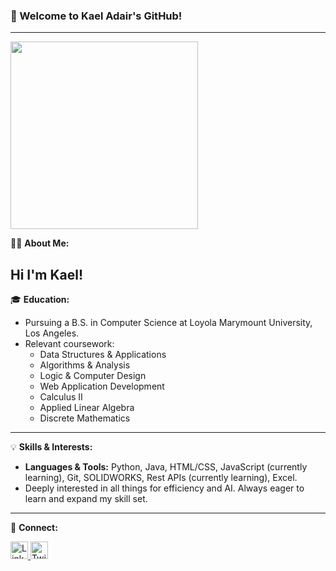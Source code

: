 ### 🌟 Welcome to Kael Adair's GitHub!

----
<div id="header" align="left">
  <img src="https://media.giphy.com/media/Qo2dupDib32rkTY4hX/giphy.gif" width="300"/>
</div>

🙋‍♂️ **About Me:**

Hi  I'm Kael!
---

🎓 **Education:**

- Pursuing a B.S. in Computer Science at Loyola Marymount University, Los Angeles.
- Relevant coursework:
    - Data Structures & Applications
    - Algorithms & Analysis
    - Logic & Computer Design
    - Web Application Development
    - Calculus II
    - Applied Linear Algebra
    - Discrete Mathematics
---

💡 **Skills & Interests:**

- **Languages & Tools:** Python, Java, HTML/CSS, JavaScript (currently learning), Git, SOLIDWORKS, Rest APIs (currently learning), Excel.
- Deeply interested in all things for efficiency and AI. Always eager to learn and expand my skill set.
---

🔗 **Connect:**

<a href="https://www.linkedin.com/in/kaeladair/">
  <img src="https://img.shields.io/badge/LinkedIn-blue?style=for-the-badge&logo=linkedin&logoColor=white" alt="LinkedIn Badge" style="height:28px;"/>
</a>
<a href="https://twitter.com/kaeladair">
  <img src="https://img.shields.io/twitter/follow/chris_beauds?label=Follow&style=social" alt="Twitter Follow Badge" style="height:28px;"/>
</a>
